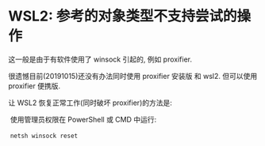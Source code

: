 # WSL2: 参考的对象类型不支持尝试的操作

这一般是由于有软件使用了 winsock 引起的, 例如 proxifier.



很遗憾目前(20191015)还没有办法同时使用 proxifier 安装版 和 wsl2. 但可以使用 proxifier 便携版.



让 WSL2 恢复正常工作(同时破坏 proxifier)的方法是:

​		使用管理员权限在 PowerShell 或 CMD 中运行:

​		`netsh winsock reset`

